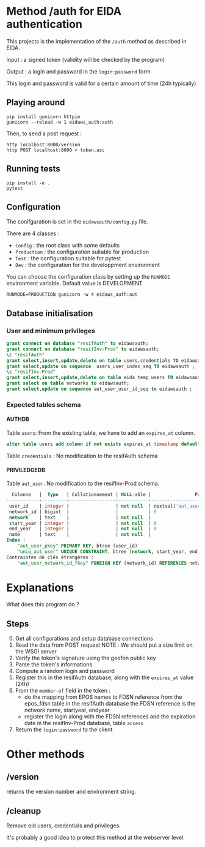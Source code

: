 # Method /auth for EIDA authentication

This projects is the implementation of the `/auth` method as described in EIDA.

Input : a signed token (validity will be checked by the program)

Output : a login and password in the `login:password` form

This login and password is valid for a certain amount of time (24h typically)

## Playing around

``` shell
pip install gunicorn httpie
gunicorn --reload -w 1 eidaws_auth:auth
```
Then, to send a post request :

``` shell
http localhost:8000/version
http POST localhost:8000 < token.asc
```
## Running tests

``` shell
pip install -e .
pytest
```


## Configuration

The conifguration is set in the `eidawsauth/config.py` file.

There are 4 classes :
- `Config` : the root class with some defaults
- `Production` : the configuration suitable for production
- `Test` : the configuration suitable for pytest
- `Dev` : the configuration for the developpment environment

You can choose the configuration class by setting up the `RUNMODE` environment variable. Default value is DEVELOPMENT

``` shell
RUNMODE=PRODUCTION gunicorn -w 4 eidaws_auth:aut
```

## Database initialisation

### User and minimum privileges

``` sql
grant connect on database "resifAuth" to eidawsauth;
grant connect on database "resifInv-Prod" to eidawsauth;
\c "resifAuth"
grant select,insert,update,delete on table users,credentials TO eidawsauth ;
grant select,update on sequence  users_user_index_seq TO eidawsauth ;
\c "resifInv-Prod"
grant select,insert,update,delete on table eida_temp_users TO eidawsauth;
grant select on table networks to eidawsauth;
grant select,update on sequence aut_user_user_id_seq to eidawsauth ;
```

### Expected tables schema

#### AUTHDB
Table `users`:
From the existing table, we have to add an `expires_at` column.

``` sql
alter table users add column if not exists expires_at timestamp default value null;
```

Table `credentials` :
No modification to the resifAuth schema

#### PRIVILEDGEDB
Table `aut_user`.
No modification to the resifInv-Prod schema.

``` sql
  Colonne   |  Type   | Collationnement | NULL-able |                Par défaut                 | Stockage |
------------+---------+-----------------+-----------+-------------------------------------------+----------+
 user_id    | integer |                 | not null  | nextval('aut_user_user_id_seq'::regclass) | plain    |
 network_id | bigint  |                 |           | 0                                         | plain    |
 network    | text    |                 | not null  |                                           | extended |
 start_year | integer |                 | not null  | 0                                         | plain    |
 end_year   | integer |                 | not null  | 0                                         | plain    |
 name       | text    |                 | not null  |                                           | extended |
Index :
    "aut_user_pkey" PRIMARY KEY, btree (user_id)
    "uniq_aut_user" UNIQUE CONSTRAINT, btree (network, start_year, end_year, name)
Contraintes de clés étrangères :
    "aut_user_network_id_fkey" FOREIGN KEY (network_id) REFERENCES networks(network_id) ON DELETE SET DEFAULT
```


# Explanations

What does this program do ?

## Steps

0. Get all configurations and setup database connections
1. Read the data from POST request
   NOTE : We should put a size limit on the WSGI server
2. Verify the token's signature using the geofon public key
2. Parse the token's informations
3. Compute a random login and password
4. Register this in the resifAuth database, along with the `expires_at` value (24h)
5. From the `member-of` field in the token :
   - do the mapping from EPOS names to FDSN reference from the epos_fdsn table in the resifAuth database
     the FDSN reference is the network name, startyear, endyear
   - register the login along with the FDSN references and the expiration date in the resifInv-Prod database, table `access`
6. Return the `login:password` to the client

# Other methods

## /version

returns the version number and environment string.

## /cleanup

Remove old users, credentials and privileges.

It's probably a good idea to protect this method at the webserver level.
